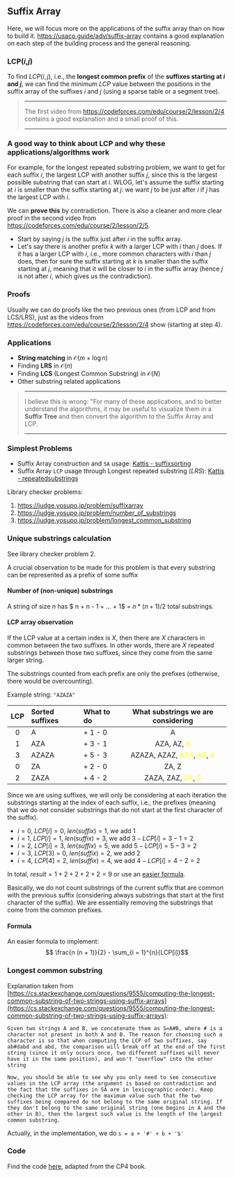 ## Suffix Array
Here, we will focus more on the applications of the suffix array than on how to build it. https://usaco.guide/adv/suffix-array contains a good explanation on each step of the building process and the general reasoning.

### LCP($i$,$j$)
To find $LCP(i, j)$, i.e., the **longest common prefix** of the **suffixes starting at $i$ and $j$**, we can find the minimum $LCP$ value between the positions in the suffix array of the suffixes $i$ and $j$ (using a sparse table or a segment tree).

>---
>The first video from https://codeforces.com/edu/course/2/lesson/2/4 contains a good explanation and a small proof of this.
>
>---

### A good way to think about LCP and why these applications/algorithms work
For example, for the longest repeated substring problem, we want to get for each suffix $i$, the largest LCP with another suffix $j$, since this is the largest possible substring that can start at $i$. WLOG, let's assume the suffix starting at $i$ is smaller than the suffix starting at $j$: we want $j$ to be just after $i$ if $j$ has the largest LCP with $i$.

We can **prove this** by contradiction. There is also a cleaner and more clear proof in the second video from https://codeforces.com/edu/course/2/lesson/2/5.
- Start by saying $j$ is the suffix just after $i$ in the suffix array.
- Let's say there is another prefix $k$ with a larger LCP with $i$ than $j$ does. If it has a larger LCP with $i$, i.e., more common characters with $i$ than $j$ does, then for sure the suffix starting at $k$ is smaller than the suffix starting at $j$, meaning that it will be closer to $i$ in the suffix array (hence $j$ is not after $i$, which gives us the contradiction).

### Proofs
Usually we can do proofs like the two previous ones (from LCP and from LCS/LRS), just as the videos from https://codeforces.com/edu/course/2/lesson/2/4 show (starting at step 4).


### Applications
- **String matching** in $\mathcal{O}(m + \log n)$
- Finding **LRS** in $\mathcal{O}(n)$
- Finding **LCS** (Longest Common Substring) in $\mathcal{O}(N)$
- Other substring related applications

>---
>I believe this is wrong:
"For many of these applications, and to better understand the algorithms, it may be useful to visualize them in a **Suffix Tree** and then convert the algorithm to the Suffix Array and LCP.
>
>---

### Simplest Problems
- Suffix Array construction and `SA` usage: [Kattis - suffixsorting](https://open.kattis.com/problems/suffixsorting)
- Suffix Array `LCP` usage through Longest repeated substring $(LRS)$: [Kattis - repeatedsubstrings](https://open.kattis.com/problems/repeatedsubstrings)

Library checker problems:
1. https://judge.yosupo.jp/problem/suffixarray
2. https://judge.yosupo.jp/problem/number_of_substrings
3. https://judge.yosupo.jp/problem/longest_common_substring

### Unique substrings calculation
See library checker problem 2.

A crucial observation to be made for this problem is that every substring can be represented as a prefix of some suffix

#### Number of (non-unique) substrings
A string of size $n$ has $ n + n - 1 + ... + 1$ = $n * (n + 1) / 2$ total substrings.

#### LCP array observation
If the LCP value at a certain index is $X$, then there are $X$ characters in common between the two suffixes. In other words, there are $X$ repeated substrings between those two suffixes, since they come from the same larger string.

The substrings counted from each prefix are only the prefixes (otherwise, there would be overcounting).

Example string: $\texttt{"AZAZA"}$

| LCP | Sorted suffixes | What to do | What substrings we are considering|
|:-:|:-     |:-| :-:|
|0  |A      | + 1 - 0 |   A |
|1  |AZA    | + 3 - 1 | AZA, AZ, <span style="color:yellow">A</span> |
|3  |AZAZA  | + 5 - 3 | AZAZA, AZAZ, <span style="color:yellow">AZA</span>, <span style="color:yellow">AZ</span>, <span style="color:yellow">A</span> |
|0  |ZA     | + 2 - 0 | ZA, Z |
|2  |ZAZA   | + 4 - 2 | ZAZA, ZAZ, <span style="color:yellow">ZA</span>, <span style="color:yellow">Z</span> |

Since we are using suffixes, we will only be considering at each iteration the substrings starting at the index of each suffix, i.e., the prefixes (meaning that we do not consider substrings that do not start at the first character of the suffix).

- $i = 0$, $LCP[i] = 0$, $len(suffix) = 1$, we add $1$
- $i = 1$, $LCP[i] = 1$, $len(suffix) = 3$, we add $3 - LCP[i] = 3 - 1 = 2$
- $i = 2$, $LCP[i] = 3$, $len(suffix) = 5$, we add $5 - LCP[i] = 5 - 3 = 2$
- $i = 3$, $LCP[3] = 0$, $len(suffix) = 2$, we add $2$
- $i = 4$, $LCP[4] = 2$, $len(suffix) = 4$, we add $4 - LCP[i] = 4 - 2 = 2$

In total, $result = 1 + 2 + 2 + 2 + 2 = 9$ or use an [easier formula](#formula).

Basically, we do not count substrings of the current suffix that are common with the previous suffix (considering always substrings that start at the first character of the suffix). We are essentially removing the substrings that come from the common prefixes.

#### Formula
An easier formula to implement:
$$ \frac{n (n + 1)}{2} - \sum_{i = 1}^{n}{LCP[i]}$$



### Longest common substring
Explanation taken from [https://cs.stackexchange.com/questions/9555/computing-the-longest-common-substring-of-two-strings-using-suffix-arrays](https://cs.stackexchange.com/questions/9555/computing-the-longest-common-substring-of-two-strings-using-suffix-arrays):
```
Given two strings A and B, we concatenate them as S=A#B, where # is a character not present in both A and B. The reason for choosing such a character is so that when computing the LCP of two suffixes, say ab#dabd and abd, the comparison will break off at the end of the first string (since it only occurs once, two different suffixes will never have it in the same position), and won't "overflow" into the other string

Now, you should be able to see why you only need to see consecutive values in the LCP array (the argument is based on contradiction and the fact that the suffixes in SA are in lexicographic order). Keep checking the LCP array for the maximum value such that the two suffixes being compared do not belong to the same original string. If they don't belong to the same original string (one begins in A and the other in B), then the largest such value is the length of the largest common substring.
```

Actually, in the implementation, we do `s = a + '#' + b + '$'`


### Code
Find the code [here](../../cp4/ch6/sa_lcp.cpp), adapted from the CP4 book.
